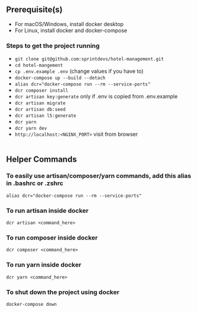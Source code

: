 ## Prerequisite(s)

-   For macOS/Windows, install docker desktop
-   For Linux, install docker and docker-compose

### Steps to get the project running

-   `git clone git@github.com:sprintdevs/hotel-management.git`
-   `cd hotel-mangement`
-   `cp .env.example .env` (change values if you have to)
-   `docker-compose up --build --detach`
-   `alias dcr="docker-compose run --rm --service-ports"`
-   `dcr composer install`
-   `dcr artisan key:generate` only if .env is copied from .env.example
-   `dcr artisan migrate`
-   `dcr artisan db:seed`
-   `dcr artisan l5:generate`
-   `dcr yarn`
-   `dcr yarn dev`
-   `http://localhost:<NGINX_PORT>` visit from browser
    <br><br>

## Helper Commands

### To easily use artisan/composer/yarn commands, add this alias in .bashrc or .zshrc

`alias dcr="docker-compose run --rm --service-ports"`<br>

### To run artisan inside docker

`dcr artisan <command_here>`

### To run composer inside docker

`dcr composer <command_here>`

### To run yarn inside docker

`dcr yarn <command_here>`

### To shut down the project using docker

`docker-compose down`
